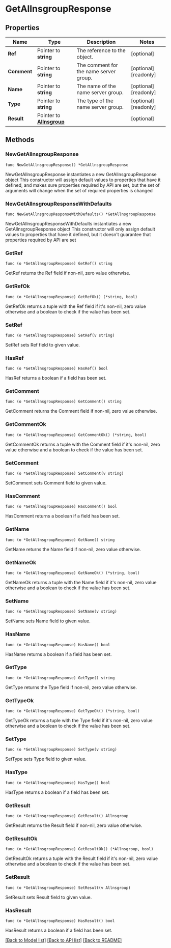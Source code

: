 # GetAllnsgroupResponse

## Properties

Name | Type | Description | Notes
------------ | ------------- | ------------- | -------------
**Ref** | Pointer to **string** | The reference to the object. | [optional] 
**Comment** | Pointer to **string** | The comment for the name server group. | [optional] [readonly] 
**Name** | Pointer to **string** | The name of the name server group. | [optional] [readonly] 
**Type** | Pointer to **string** | The type of the name server group. | [optional] [readonly] 
**Result** | Pointer to [**Allnsgroup**](Allnsgroup.md) |  | [optional] 

## Methods

### NewGetAllnsgroupResponse

`func NewGetAllnsgroupResponse() *GetAllnsgroupResponse`

NewGetAllnsgroupResponse instantiates a new GetAllnsgroupResponse object
This constructor will assign default values to properties that have it defined,
and makes sure properties required by API are set, but the set of arguments
will change when the set of required properties is changed

### NewGetAllnsgroupResponseWithDefaults

`func NewGetAllnsgroupResponseWithDefaults() *GetAllnsgroupResponse`

NewGetAllnsgroupResponseWithDefaults instantiates a new GetAllnsgroupResponse object
This constructor will only assign default values to properties that have it defined,
but it doesn't guarantee that properties required by API are set

### GetRef

`func (o *GetAllnsgroupResponse) GetRef() string`

GetRef returns the Ref field if non-nil, zero value otherwise.

### GetRefOk

`func (o *GetAllnsgroupResponse) GetRefOk() (*string, bool)`

GetRefOk returns a tuple with the Ref field if it's non-nil, zero value otherwise
and a boolean to check if the value has been set.

### SetRef

`func (o *GetAllnsgroupResponse) SetRef(v string)`

SetRef sets Ref field to given value.

### HasRef

`func (o *GetAllnsgroupResponse) HasRef() bool`

HasRef returns a boolean if a field has been set.

### GetComment

`func (o *GetAllnsgroupResponse) GetComment() string`

GetComment returns the Comment field if non-nil, zero value otherwise.

### GetCommentOk

`func (o *GetAllnsgroupResponse) GetCommentOk() (*string, bool)`

GetCommentOk returns a tuple with the Comment field if it's non-nil, zero value otherwise
and a boolean to check if the value has been set.

### SetComment

`func (o *GetAllnsgroupResponse) SetComment(v string)`

SetComment sets Comment field to given value.

### HasComment

`func (o *GetAllnsgroupResponse) HasComment() bool`

HasComment returns a boolean if a field has been set.

### GetName

`func (o *GetAllnsgroupResponse) GetName() string`

GetName returns the Name field if non-nil, zero value otherwise.

### GetNameOk

`func (o *GetAllnsgroupResponse) GetNameOk() (*string, bool)`

GetNameOk returns a tuple with the Name field if it's non-nil, zero value otherwise
and a boolean to check if the value has been set.

### SetName

`func (o *GetAllnsgroupResponse) SetName(v string)`

SetName sets Name field to given value.

### HasName

`func (o *GetAllnsgroupResponse) HasName() bool`

HasName returns a boolean if a field has been set.

### GetType

`func (o *GetAllnsgroupResponse) GetType() string`

GetType returns the Type field if non-nil, zero value otherwise.

### GetTypeOk

`func (o *GetAllnsgroupResponse) GetTypeOk() (*string, bool)`

GetTypeOk returns a tuple with the Type field if it's non-nil, zero value otherwise
and a boolean to check if the value has been set.

### SetType

`func (o *GetAllnsgroupResponse) SetType(v string)`

SetType sets Type field to given value.

### HasType

`func (o *GetAllnsgroupResponse) HasType() bool`

HasType returns a boolean if a field has been set.

### GetResult

`func (o *GetAllnsgroupResponse) GetResult() Allnsgroup`

GetResult returns the Result field if non-nil, zero value otherwise.

### GetResultOk

`func (o *GetAllnsgroupResponse) GetResultOk() (*Allnsgroup, bool)`

GetResultOk returns a tuple with the Result field if it's non-nil, zero value otherwise
and a boolean to check if the value has been set.

### SetResult

`func (o *GetAllnsgroupResponse) SetResult(v Allnsgroup)`

SetResult sets Result field to given value.

### HasResult

`func (o *GetAllnsgroupResponse) HasResult() bool`

HasResult returns a boolean if a field has been set.


[[Back to Model list]](../README.md#documentation-for-models) [[Back to API list]](../README.md#documentation-for-api-endpoints) [[Back to README]](../README.md)


